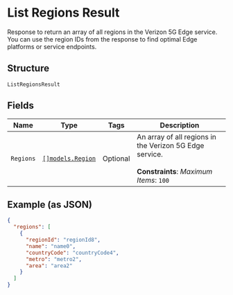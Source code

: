 
# List Regions Result

Response to return an array of all regions in the Verizon 5G Edge service. You can use the region IDs from the response to find optimal Edge platforms or service endpoints.

## Structure

`ListRegionsResult`

## Fields

| Name | Type | Tags | Description |
|  --- | --- | --- | --- |
| `Regions` | [`[]models.Region`](../../doc/models/region.md) | Optional | An array of all regions in the Verizon 5G Edge service.<br><br>**Constraints**: *Maximum Items*: `100` |

## Example (as JSON)

```json
{
  "regions": [
    {
      "regionId": "regionId8",
      "name": "name0",
      "countryCode": "countryCode4",
      "metro": "metro2",
      "area": "area2"
    }
  ]
}
```

